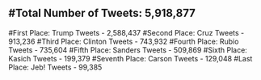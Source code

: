 #Total Number of Tweets: 5,918,877 
---
#First Place: Trump Tweets - 2,588,437
#Second Place: Cruz Tweets - 913,236
#Third Place: Clinton Tweets - 743,932
#Fourth Place: Rubio Tweets - 735,604
#Fifth Place: Sanders Tweets - 509,869
#Sixth Place: Kasich Tweets - 199,379
#Seventh Place: Carson Tweets - 129,048
#Last Place: Jeb! Tweets - 99,385
